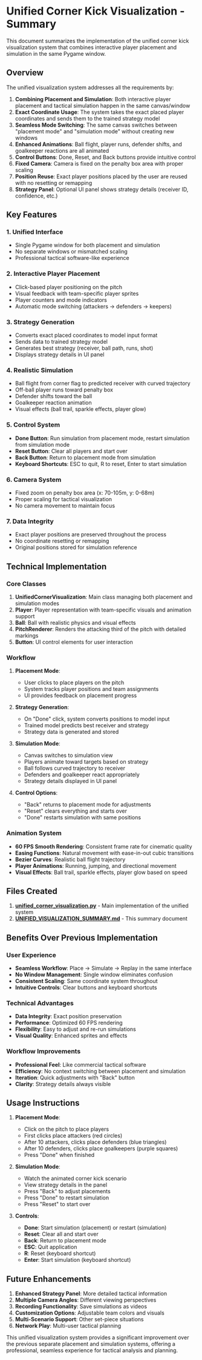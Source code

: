 # Unified Corner Kick Visualization - Summary

This document summarizes the implementation of the unified corner kick visualization system that combines interactive player placement and simulation in the same Pygame window.

## Overview

The unified visualization system addresses all the requirements by:

1. **Combining Placement and Simulation**: Both interactive player placement and tactical simulation happen in the same canvas/window
2. **Exact Coordinate Usage**: The system takes the exact placed player coordinates and sends them to the trained strategy model
3. **Seamless Mode Switching**: The same canvas switches between "placement mode" and "simulation mode" without creating new windows
4. **Enhanced Animations**: Ball flight, player runs, defender shifts, and goalkeeper reactions are all animated
5. **Control Buttons**: Done, Reset, and Back buttons provide intuitive control
6. **Fixed Camera**: Camera is fixed on the penalty box area with proper scaling
7. **Position Reuse**: Exact player positions placed by the user are reused with no resetting or remapping
8. **Strategy Panel**: Optional UI panel shows strategy details (receiver ID, confidence, etc.)

## Key Features

### 1. Unified Interface
- Single Pygame window for both placement and simulation
- No separate windows or mismatched scaling
- Professional tactical software-like experience

### 2. Interactive Player Placement
- Click-based player positioning on the pitch
- Visual feedback with team-specific player sprites
- Player counters and mode indicators
- Automatic mode switching (attackers → defenders → keepers)

### 3. Strategy Generation
- Converts exact placed coordinates to model input format
- Sends data to trained strategy model
- Generates best strategy (receiver, ball path, runs, shot)
- Displays strategy details in UI panel

### 4. Realistic Simulation
- Ball flight from corner flag to predicted receiver with curved trajectory
- Off-ball player runs toward penalty box
- Defender shifts toward the ball
- Goalkeeper reaction animation
- Visual effects (ball trail, sparkle effects, player glow)

### 5. Control System
- **Done Button**: Run simulation from placement mode, restart simulation from simulation mode
- **Reset Button**: Clear all players and start over
- **Back Button**: Return to placement mode from simulation
- **Keyboard Shortcuts**: ESC to quit, R to reset, Enter to start simulation

### 6. Camera System
- Fixed zoom on penalty box area (x: 70-105m, y: 0-68m)
- Proper scaling for tactical visualization
- No camera movement to maintain focus

### 7. Data Integrity
- Exact player positions are preserved throughout the process
- No coordinate resetting or remapping
- Original positions stored for simulation reference

## Technical Implementation

### Core Classes

1. **UnifiedCornerVisualization**: Main class managing both placement and simulation modes
2. **Player**: Player representation with team-specific visuals and animation support
3. **Ball**: Ball with realistic physics and visual effects
4. **PitchRenderer**: Renders the attacking third of the pitch with detailed markings
5. **Button**: UI control elements for user interaction

### Workflow

1. **Placement Mode**:
   - User clicks to place players on the pitch
   - System tracks player positions and team assignments
   - UI provides feedback on placement progress

2. **Strategy Generation**:
   - On "Done" click, system converts positions to model input
   - Trained model predicts best receiver and strategy
   - Strategy data is generated and stored

3. **Simulation Mode**:
   - Canvas switches to simulation view
   - Players animate toward targets based on strategy
   - Ball follows curved trajectory to receiver
   - Defenders and goalkeeper react appropriately
   - Strategy details displayed in UI panel

4. **Control Options**:
   - "Back" returns to placement mode for adjustments
   - "Reset" clears everything and starts over
   - "Done" restarts simulation with same positions

### Animation System

- **60 FPS Smooth Rendering**: Consistent frame rate for cinematic quality
- **Easing Functions**: Natural movement with ease-in-out cubic transitions
- **Bezier Curves**: Realistic ball flight trajectory
- **Player Animations**: Running, jumping, and directional movement
- **Visual Effects**: Ball trail, sparkle effects, player glow based on speed

## Files Created

1. **[unified_corner_visualization.py](file://c:\Users\DELL\Desktop\hassaa\data\unified_corner_visualization.py)** - Main implementation of the unified system
2. **[UNIFIED_VISUALIZATION_SUMMARY.md](file://c:\Users\DELL\Desktop\hassaa\data\UNIFIED_VISUALIZATION_SUMMARY.md)** - This summary document

## Benefits Over Previous Implementation

### User Experience
- **Seamless Workflow**: Place → Simulate → Replay in the same interface
- **No Window Management**: Single window eliminates confusion
- **Consistent Scaling**: Same coordinate system throughout
- **Intuitive Controls**: Clear buttons and keyboard shortcuts

### Technical Advantages
- **Data Integrity**: Exact position preservation
- **Performance**: Optimized 60 FPS rendering
- **Flexibility**: Easy to adjust and re-run simulations
- **Visual Quality**: Enhanced sprites and effects

### Workflow Improvements
- **Professional Feel**: Like commercial tactical software
- **Efficiency**: No context switching between placement and simulation
- **Iteration**: Quick adjustments with "Back" button
- **Clarity**: Strategy details always visible

## Usage Instructions

1. **Placement Mode**:
   - Click on the pitch to place players
   - First clicks place attackers (red circles)
   - After 10 attackers, clicks place defenders (blue triangles)
   - After 10 defenders, clicks place goalkeepers (purple squares)
   - Press "Done" when finished

2. **Simulation Mode**:
   - Watch the animated corner kick scenario
   - View strategy details in the panel
   - Press "Back" to adjust placements
   - Press "Done" to restart simulation
   - Press "Reset" to start over

3. **Controls**:
   - **Done**: Start simulation (placement) or restart (simulation)
   - **Reset**: Clear all and start over
   - **Back**: Return to placement mode
   - **ESC**: Quit application
   - **R**: Reset (keyboard shortcut)
   - **Enter**: Start simulation (keyboard shortcut)

## Future Enhancements

1. **Enhanced Strategy Panel**: More detailed tactical information
2. **Multiple Camera Angles**: Different viewing perspectives
3. **Recording Functionality**: Save simulations as videos
4. **Customization Options**: Adjustable team colors and visuals
5. **Multi-Scenario Support**: Other set-piece situations
6. **Network Play**: Multi-user tactical planning

This unified visualization system provides a significant improvement over the previous separate placement and simulation systems, offering a professional, seamless experience for tactical analysis and planning.